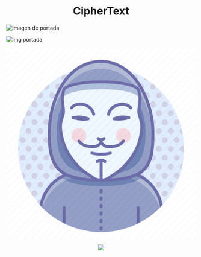 <h1 align="center"> CipherText </h1>

![imagen de portada](imagenes%5Canonymous2.png)

![img portada](imagenes%5Canonymous2.png)

<img src="imagenes/anonymous2.png"> 

<p align="center">
<img src="https://img.shields.io/badge/STATUS-EN%20DESAROLLO-green">
</p>




